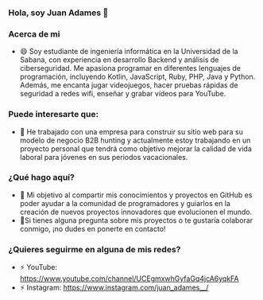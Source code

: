 <!--
**juanadames1/juanadames1** is a ✨ _special_ ✨ repository because its `README.md` (this file) appears on your GitHub profile.

Here are some ideas to get you started:

- 🔭 I’m currently working on ...
- 🌱 I’m currently learning ...
- 👯 I’m looking to collaborate on ...
- 🤔 I’m looking for help with ...
- 💬 Ask me about ...
- 📫 How to reach me: ...
- 😄 Pronouns: ...
- ⚡ Fun fact: ...
-->
### Hola, soy Juan Adames 👋

### Acerca de mi
- 😄 Soy estudiante de ingeniería informática en la Universidad de la Sabana, con experiencia en desarrollo Backend y análisis de ciberseguridad. Me apasiona programar en diferentes lenguajes de programación, incluyendo Kotlin, JavaScript, Ruby, PHP, Java y Python. Además, me encanta jugar videojuegos, hacer pruebas rápidas de seguridad a redes wifi, enseñar y grabar vídeos para YouTube.

### Puede interesarte que:
- 🤔 He trabajado con una empresa para construir su sitio web para su modelo de negocio B2B hunting y actualmente estoy trabajando en un proyecto personal que tendrá como objetivo mejorar la calidad de vida laboral para jóvenes en sus periodos vacacionales.

### ¿Qué hago aquí?
- 🔭 Mi objetivo al compartir mis conocimientos y proyectos en GitHub es poder ayudar a la comunidad de programadores y guiarlos en la creación de nuevos proyectos innovadores que evolucionen el mundo. 
- 🌱Si tienes alguna pregunta sobre mis proyectos o te gustaría colaborar conmigo, ¡no dudes en ponerte en contacto!

### ¿Quieres seguirme en alguna de mis redes?
- ⚡ YouTube: https://www.youtube.com/channel/UCEgmxwhGyfaGq4jcA6yqkFA
- ⚡ Instagram: https://www.instagram.com/juan_adames__/
